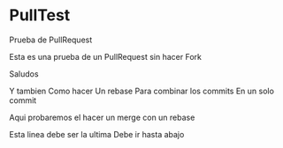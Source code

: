 # PullTest
Prueba de PullRequest

Esta es una prueba
de un PullRequest 
sin hacer Fork

Saludos

Y tambien
Como hacer
Un rebase
Para combinar los commits
En un solo commit

Aqui probaremos el hacer un merge con un rebase

Esta linea debe ser la ultima
Debe ir hasta abajo
